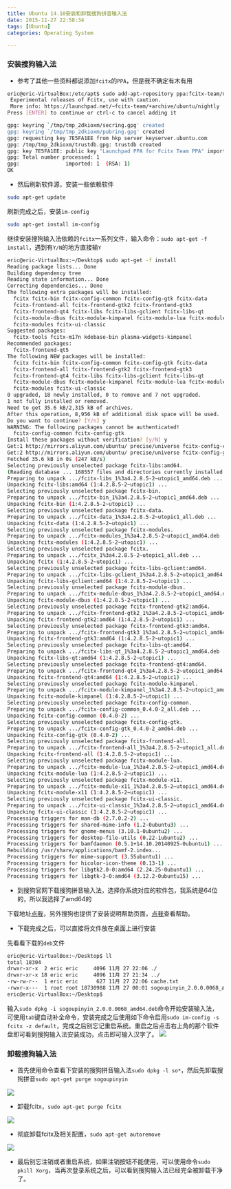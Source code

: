 ```yaml
---
title: Ubuntu 14.10安装和卸载搜狗拼音输入法
date: 2015-11-27 22:58:34
tags: [Ubuntu]
categories: Operating System

---
```


### 安装搜狗输入法
- 参考了其他一些资料都说添加`fcitx`的`PPA`，但是我不确定有木有用

```bash
eric@eric-VirtualBox:/etc/apt$ sudo add-apt-repository ppa:fcitx-team/nightly
 Experimental releases of Fcitx, use with caution.
 More info: https://launchpad.net/~fcitx-team/+archive/ubuntu/nightly
Press [ENTER] to continue or ctrl-c to cancel adding it

gpg: keyring `/tmp/tmp_2dkioxm/secring.gpg' created
gpg: keyring `/tmp/tmp_2dkioxm/pubring.gpg' created
gpg: requesting key 7E5FA1EE from hkp server keyserver.ubuntu.com
gpg: /tmp/tmp_2dkioxm/trustdb.gpg: trustdb created
gpg: key 7E5FA1EE: public key "Launchpad PPA for Fcitx Team PPA" imported
gpg: Total number processed: 1
gpg:               imported: 1  (RSA: 1)
OK
```

- 然后刷新软件源，安装一些依赖软件

```bash
sudo apt-get update
```
刷新完成之后，安装`im-config`
```bash
sudo apt-get install im-config
```
继续安装搜狗输入法依赖的`fcitx`一系列文件，输入命令：`sudo apt-get -f install`，遇到有`Y/N`的地方直接输`Y`
```bash
eric@eric-VirtualBox:~/Desktop$ sudo apt-get -f install
Reading package lists... Done
Building dependency tree
Reading state information... Done
Correcting dependencies... Done
The following extra packages will be installed:
  fcitx fcitx-bin fcitx-config-common fcitx-config-gtk fcitx-data
  fcitx-frontend-all fcitx-frontend-gtk2 fcitx-frontend-gtk3
  fcitx-frontend-qt4 fcitx-libs fcitx-libs-gclient fcitx-libs-qt
  fcitx-module-dbus fcitx-module-kimpanel fcitx-module-lua fcitx-module-x11
  fcitx-modules fcitx-ui-classic
Suggested packages:
  fcitx-tools fcitx-m17n kdebase-bin plasma-widgets-kimpanel
Recommended packages:
  fcitx-frontend-qt5
The following NEW packages will be installed:
  fcitx fcitx-bin fcitx-config-common fcitx-config-gtk fcitx-data
  fcitx-frontend-all fcitx-frontend-gtk2 fcitx-frontend-gtk3
  fcitx-frontend-qt4 fcitx-libs fcitx-libs-gclient fcitx-libs-qt
  fcitx-module-dbus fcitx-module-kimpanel fcitx-module-lua fcitx-module-x11
  fcitx-modules fcitx-ui-classic
0 upgraded, 18 newly installed, 0 to remove and 7 not upgraded.
1 not fully installed or removed.
Need to get 35.6 kB/2,315 kB of archives.
After this operation, 8,956 kB of additional disk space will be used.
Do you want to continue? [Y/n] y
WARNING: The following packages cannot be authenticated!
  fcitx-config-common fcitx-config-gtk
Install these packages without verification? [y/N] y
Get:1 http://mirrors.aliyun.com/ubuntu/ precise/universe fcitx-config-common all 0.4.0-2 [3,548 B]
Get:2 http://mirrors.aliyun.com/ubuntu/ precise/universe fcitx-config-gtk amd64 0.4.0-2 [32.1 kB]
Fetched 35.6 kB in 0s (247 kB/s)
Selecting previously unselected package fcitx-libs:amd64.
(Reading database ... 168557 files and directories currently installed.)
Preparing to unpack .../fcitx-libs_1%3a4.2.8.5-2~utopic1_amd64.deb ...
Unpacking fcitx-libs:amd64 (1:4.2.8.5-2~utopic1) ...
Selecting previously unselected package fcitx-bin.
Preparing to unpack .../fcitx-bin_1%3a4.2.8.5-2~utopic1_amd64.deb ...
Unpacking fcitx-bin (1:4.2.8.5-2~utopic1) ...
Selecting previously unselected package fcitx-data.
Preparing to unpack .../fcitx-data_1%3a4.2.8.5-2~utopic1_all.deb ...
Unpacking fcitx-data (1:4.2.8.5-2~utopic1) ...
Selecting previously unselected package fcitx-modules.
Preparing to unpack .../fcitx-modules_1%3a4.2.8.5-2~utopic1_amd64.deb ...
Unpacking fcitx-modules (1:4.2.8.5-2~utopic1) ...
Selecting previously unselected package fcitx.
Preparing to unpack .../fcitx_1%3a4.2.8.5-2~utopic1_all.deb ...
Unpacking fcitx (1:4.2.8.5-2~utopic1) ...
Selecting previously unselected package fcitx-libs-gclient:amd64.
Preparing to unpack .../fcitx-libs-gclient_1%3a4.2.8.5-2~utopic1_amd64.deb ...
Unpacking fcitx-libs-gclient:amd64 (1:4.2.8.5-2~utopic1) ...
Selecting previously unselected package fcitx-module-dbus.
Preparing to unpack .../fcitx-module-dbus_1%3a4.2.8.5-2~utopic1_amd64.deb ...
Unpacking fcitx-module-dbus (1:4.2.8.5-2~utopic1) ...
Selecting previously unselected package fcitx-frontend-gtk2:amd64.
Preparing to unpack .../fcitx-frontend-gtk2_1%3a4.2.8.5-2~utopic1_amd64.deb ...
Unpacking fcitx-frontend-gtk2:amd64 (1:4.2.8.5-2~utopic1) ...
Selecting previously unselected package fcitx-frontend-gtk3:amd64.
Preparing to unpack .../fcitx-frontend-gtk3_1%3a4.2.8.5-2~utopic1_amd64.deb ...
Unpacking fcitx-frontend-gtk3:amd64 (1:4.2.8.5-2~utopic1) ...
Selecting previously unselected package fcitx-libs-qt:amd64.
Preparing to unpack .../fcitx-libs-qt_1%3a4.2.8.5-2~utopic1_amd64.deb ...
Unpacking fcitx-libs-qt:amd64 (1:4.2.8.5-2~utopic1) ...
Selecting previously unselected package fcitx-frontend-qt4:amd64.
Preparing to unpack .../fcitx-frontend-qt4_1%3a4.2.8.5-2~utopic1_amd64.deb ...
Unpacking fcitx-frontend-qt4:amd64 (1:4.2.8.5-2~utopic1) ...
Selecting previously unselected package fcitx-module-kimpanel.
Preparing to unpack .../fcitx-module-kimpanel_1%3a4.2.8.5-2~utopic1_amd64.deb ...
Unpacking fcitx-module-kimpanel (1:4.2.8.5-2~utopic1) ...
Selecting previously unselected package fcitx-config-common.
Preparing to unpack .../fcitx-config-common_0.4.0-2_all.deb ...
Unpacking fcitx-config-common (0.4.0-2) ...
Selecting previously unselected package fcitx-config-gtk.
Preparing to unpack .../fcitx-config-gtk_0.4.0-2_amd64.deb ...
Unpacking fcitx-config-gtk (0.4.0-2) ...
Selecting previously unselected package fcitx-frontend-all.
Preparing to unpack .../fcitx-frontend-all_1%3a4.2.8.5-2~utopic1_all.deb ...
Unpacking fcitx-frontend-all (1:4.2.8.5-2~utopic1) ...
Selecting previously unselected package fcitx-module-lua.
Preparing to unpack .../fcitx-module-lua_1%3a4.2.8.5-2~utopic1_amd64.deb ...
Unpacking fcitx-module-lua (1:4.2.8.5-2~utopic1) ...
Selecting previously unselected package fcitx-module-x11.
Preparing to unpack .../fcitx-module-x11_1%3a4.2.8.5-2~utopic1_amd64.deb ...
Unpacking fcitx-module-x11 (1:4.2.8.5-2~utopic1) ...
Selecting previously unselected package fcitx-ui-classic.
Preparing to unpack .../fcitx-ui-classic_1%3a4.2.8.5-2~utopic1_amd64.deb ...
Unpacking fcitx-ui-classic (1:4.2.8.5-2~utopic1) ...
Processing triggers for man-db (2.7.0.2-2) ...
Processing triggers for shared-mime-info (1.2-0ubuntu3) ...
Processing triggers for gnome-menus (3.10.1-0ubuntu2) ...
Processing triggers for desktop-file-utils (0.22-1ubuntu2) ...
Processing triggers for bamfdaemon (0.5.1+14.10.20140925-0ubuntu1) ...
Rebuilding /usr/share/applications/bamf-2.index...
Processing triggers for mime-support (3.55ubuntu1) ...
Processing triggers for hicolor-icon-theme (0.13-1) ...
Processing triggers for libgtk2.0-0:amd64 (2.24.25-0ubuntu1) ...
Processing triggers for libgtk-3-0:amd64 (3.12.2-0ubuntu15) ...
```

- 到搜狗官网下载搜狗拼音输入法，选择你系统对应的软件包，我系统是64位的，所以我选择了amd64的

下载地址[点我](http://pinyin.sogou.com/linux/?r=pinyin)，另外搜狗也提供了安装说明帮助页面，[点我](http://pinyin.sogou.com/linux/help.php)查看帮助。


- 下载完成之后，可以直接将文件放在桌面上进行安装

先看看下载的`deb`文件
```bash
eric@eric-VirtualBox:~/Desktop$ ll
total 18304
drwxr-xr-x  2 eric eric     4096 11月 27 22:06 ./
drwxr-xr-x 18 eric eric     4096 11月 27 21:34 ../
-rw-rw-r--  1 eric eric      627 11月 27 22:06 cache.txt
-rwxr-x---  1 root root 18730988 11月 27 00:01 sogoupinyin_2.0.0.0068_amd64.deb*
eric@eric-VirtualBox:~/Desktop$
```
输入`sudo dpkg -i sogoupinyin_2.0.0.0068_amd64.deb`命令开始安装输入法，可使用`tab`键自动补全命令，安装完成之后使用如下命令启用`sudo im-config -s fcitx -z default`，完成之后别忘记重启系统。重启之后点击右上角的那个软件盘即可看到搜狗输入法安装成功，点击即可输入汉字了。
![](http://7xig3q.com1.z0.glb.clouddn.com/ubuntu-sogou-input-method-success.jpg)

### 卸载搜狗输入法

- 首先使用命令查看下安装的搜狗拼音输入法`sudo dpkg -l so*`，然后先卸载搜狗拼音`sudo apt-get purge sogoupinyin`

![](http://7xig3q.com1.z0.glb.clouddn.com/ubuntu-uninstall-sogou-input-method1.jpg)

- 卸载fcitx，`sudo apt-get purge fcitx`

![](http://7xig3q.com1.z0.glb.clouddn.com/ubuntu-uninstall-sogou-input-method2.jpg)

- 彻底卸载fcitx及相关配置，`sudo apt-get autoremove`

![](http://7xig3q.com1.z0.glb.clouddn.com/ubuntu-uninstall-sogou-input-method3.jpg)

- 最后别忘注销或者重启系统，如果注销按钮不能使用，可以使用命令`sudo pkill Xorg`，当再次登录系统之后，可以看到搜狗输入法已经完全被卸载干净了。